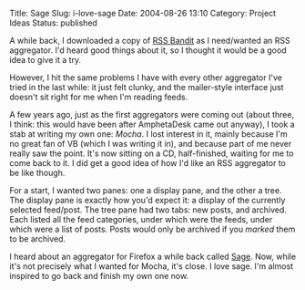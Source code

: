Title: Sage
Slug: i-love-sage
Date: 2004-08-26 13:10
Category: Project Ideas
Status: published

A while back, I downloaded a copy of [RSS Bandit](http://www.rssbandit.org/) as I need/wanted an RSS aggregator. I'd heard good things about it, so I thought it would be a good idea to give it a try.

However, I hit the same problems I have with every other aggregator I've tried in the last while: it just felt clunky, and the mailer-style interface just doesn't sit right for me when I'm reading feeds.

A few years ago, just as the first aggregators were coming out (about three, I think: this would have been after AmphetaDesk came out anyway), I took a stab at writing my own one: _Mocha_. I lost interest in it, mainly because I'm no great fan of VB (which I was writing it in), and because part of me never really saw the point. It's now sitting on a CD, half-finished, waiting for me to come back to it. I did get a good idea of how I'd like an RSS aggregator to be like though.

For a start, I wanted two panes: one a display pane, and the other a tree. The display pane is exactly how you'd expect it: a display of the currently selected feed/post. The tree pane had two tabs: new posts, and archived. Each listed all the feed categories, under which were the feeds, under which were a list of posts. Posts would only be archived if you _marked_ them to be archived.

I heard about an aggregator for Firefox a while back called [Sage](http://sagerss.com/). Now, while it's not precisely what I wanted for Mocha, it's close. I love sage. I'm almost inspired to go back and finish my own one now.
